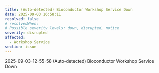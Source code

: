```yaml
---
title: (Auto-detected) Bioconductor Workshop Service Down
date: 2025-09-03 16:58:11
resolved: false
# resolvedWhen: 
# Possible severity levels: down, disrupted, notice
severity: disrupted
affected:
  - Workshop Service
section: issue
---
```


2025-09-03-12-55-58 (Auto-detected) Bioconductor Workshop Service Down

